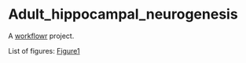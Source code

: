 # Adult_hippocampal_neurogenesis

A [workflowr][] project.

[workflowr]: https://github.com/workflowr/workflowr

List of figures:
[Figure1](https://saltalab.github.io/Adult_hippocampal_neurogenesis/docs/Fig1_script.html)
